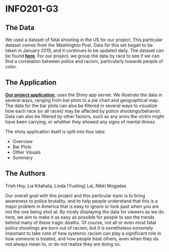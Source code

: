 # INFO201-G3

## The Data  
We used a dataset of fatal shooting in the US for our project. This particular dataset 
comes from the Washington Post. Data for this set began to be taken in January 2015,
and it continues to be updated daily. The dataset can be found [**here**](https://github.com/washingtonpost/data-police-shootings). 
For our project, we group the data by race to see if we can find a correlation between police and 
racism, particularly towards people of color.  

## The Application    
[**Our project application**](https://liarose.shinyapps.io/info201-af3/), uses 
the Shiny app server. We illustrate the data in several ways, ranging from bar plots to a pie chart 
and geographical map. The data for the bar plots can also be filtered in several ways to 
visualize how each race (or all races) may be affected by police shootings/behavior. Data can 
also be filtered by other factors, such as any arms the victim might have been carrying,
or whether they showed any signs of mental illness.  

The shiny application itself is split into four tabs: 

* Overview  
* Bar Plots  
* Other Visuals  
* Summary   

## The Authors
Trish Hoy, Lia Kitahata, Linda (Yueling) Lai, Nikki Mogadas  

Our overall goal with this project and this particular topic is to bring awareness to
police brutality, and to help people understand that this is a major problem in America
that is easy to ignore or look past when you are not the one being shot at. By nicely 
displaying the data for viewers as we do here, we aim to make it as easy as possible for 
people to see the trends behind many of these tragic deaths. Of course,
not all or even most fatal police shootings are born out of racism, but it is nonetheless extremely
important to take note of how systemic racism can play a significant role in how 
someone is treated, and how people treat others, even when they do not always mean to, 
or do not realize they are doing so.


